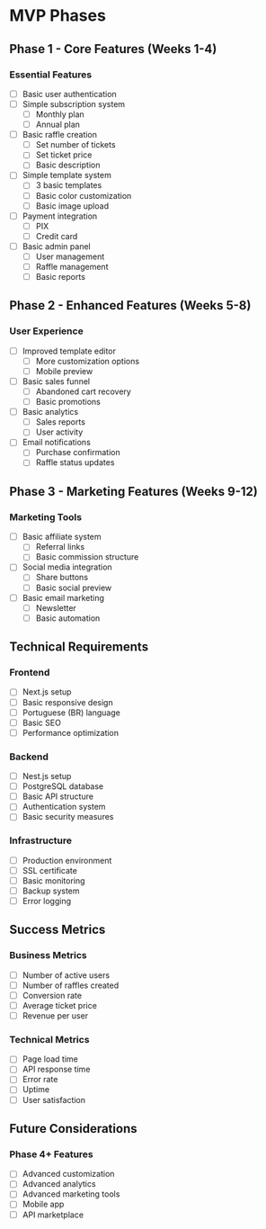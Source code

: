# MVP Phases

## Phase 1 - Core Features (Weeks 1-4)
### Essential Features
- [ ] Basic user authentication
- [ ] Simple subscription system
  - [ ] Monthly plan
  - [ ] Annual plan
- [ ] Basic raffle creation
  - [ ] Set number of tickets
  - [ ] Set ticket price
  - [ ] Basic description
- [ ] Simple template system
  - [ ] 3 basic templates
  - [ ] Basic color customization
  - [ ] Basic image upload
- [ ] Payment integration
  - [ ] PIX
  - [ ] Credit card
- [ ] Basic admin panel
  - [ ] User management
  - [ ] Raffle management
  - [ ] Basic reports

## Phase 2 - Enhanced Features (Weeks 5-8)
### User Experience
- [ ] Improved template editor
  - [ ] More customization options
  - [ ] Mobile preview
- [ ] Basic sales funnel
  - [ ] Abandoned cart recovery
  - [ ] Basic promotions
- [ ] Basic analytics
  - [ ] Sales reports
  - [ ] User activity
- [ ] Email notifications
  - [ ] Purchase confirmation
  - [ ] Raffle status updates

## Phase 3 - Marketing Features (Weeks 9-12)
### Marketing Tools
- [ ] Basic affiliate system
  - [ ] Referral links
  - [ ] Basic commission structure
- [ ] Social media integration
  - [ ] Share buttons
  - [ ] Basic social preview
- [ ] Basic email marketing
  - [ ] Newsletter
  - [ ] Basic automation

## Technical Requirements
### Frontend
- [ ] Next.js setup
- [ ] Basic responsive design
- [ ] Portuguese (BR) language
- [ ] Basic SEO
- [ ] Performance optimization

### Backend
- [ ] Nest.js setup
- [ ] PostgreSQL database
- [ ] Basic API structure
- [ ] Authentication system
- [ ] Basic security measures

### Infrastructure
- [ ] Production environment
- [ ] SSL certificate
- [ ] Basic monitoring
- [ ] Backup system
- [ ] Error logging

## Success Metrics
### Business Metrics
- [ ] Number of active users
- [ ] Number of raffles created
- [ ] Conversion rate
- [ ] Average ticket price
- [ ] Revenue per user

### Technical Metrics
- [ ] Page load time
- [ ] API response time
- [ ] Error rate
- [ ] Uptime
- [ ] User satisfaction

## Future Considerations
### Phase 4+ Features
- [ ] Advanced customization
- [ ] Advanced analytics
- [ ] Advanced marketing tools
- [ ] Mobile app
- [ ] API marketplace 